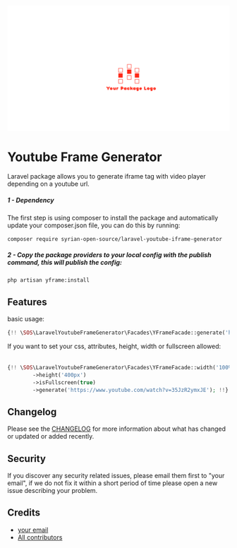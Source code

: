 ![logo](assets/logo.png)

# Youtube Frame Generator
Laravel package allows you to generate iframe tag with video player depending on a youtube url.

##### 1 - Dependency
The first step is using composer to install the package and automatically update your composer.json file, you can do this by running:

```shell
composer require syrian-open-source/laravel-youtube-iframe-generator
```

##### 2 - Copy the package providers to your local config with the publish command, this will publish the config:
```shell
php artisan yframe:install
```

Features
-----------
basic usage:

```php
{!! \SOS\LaravelYoutubeFrameGenerator\Facades\YFrameFacade::generate('https://www.youtube.com/watch?v=35JzR2ymxJE')!!}
```

If you want to set your css, attributes, height, width or fullscreen allowed:
```php

{!! \SOS\LaravelYoutubeFrameGenerator\Facades\YFrameFacade::width('100%')
        ->height('400px')
        ->isFullscreen(true)
        ->generate('https://www.youtube.com/watch?v=35JzR2ymxJE'); !!}

```

Changelog
---------
Please see the [CHANGELOG](https://github.com/syrian-open-source/laravel-youtube-iframe-generator/blob/master/CHANGELOG.md) for more information about what has changed or updated or added recently.

Security
--------
If you discover any security related issues, please email them first to "your email", 
if we do not fix it within a short period of time please open a new issue describing your problem. 

Credits
-------
* [your email](https://www.linkedin.com/in/abdussalam-alali/)
* [All contributors](https://github.com/syrian-open-source/laravel-youtube-iframe-generator/graphs/contributors)
